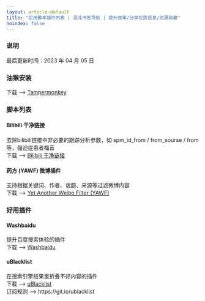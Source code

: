```yaml
---
layout: article-default
title: "实用脚本插件列表 | 混沌书签导航 | 提升效率/分享优质信息/资源收藏"
noindex: false
---
```


<article>
    <h3>说明</h3>
        最后更新时间：2023 年 04 月 05 日
    <h3>油猴安装</h3>
        下载 --> <a target="_blank" rel="noopener nofollow" href="https://addons.mozilla.org/zh-CN/firefox/addon/tampermonkey/">Tampermonkey</a>
    <h3>脚本列表</h3>
    <h4>Bilibili 干净链接</h4>
    去除bilibili链接中非必要的跟踪分析参数，如 spm_id_from / from_sourse / from 等，强迫症患者福音
    <br>下载 --> <a target="_blank" rel="noopener nofollow" href="https://greasyfork.org/zh-CN/scripts/393995-bilibili-%E5%B9%B2%E5%87%80%E9%93%BE%E6%8E%A5">Bilibili 干净链接</a>
    <h4>药方 (YAWF) 微博插件</h4>
   支持根据关键词、作者、话题、来源等过滤微博内容
    <br>下载 --> <a target="_blank" rel="noopener nofollow" href="https://greasyfork.org/zh-CN/scripts/3249-yet-another-weibo-filter">Yet Another Weibo Filter (YAWF) </a>
    <h3>好用插件</h3>
    <h4>Washbaidu</h4>
    提升百度搜索体验的插件
    <br>下载 --> <a target="_blank" rel="noopener nofollow" href="https://toast.pub/washbaidu/install.html">Washbaidu</a>
    <h4>uBlacklist</h4>
    在搜索引擎结果里折叠不好内容的插件
    <br>下载 --> <a target="_blank" rel="noopener nofollow" href="https://iorate.github.io/ublacklist/">uBlacklist</a>
    <br>订阅规则 --> https://git.io/ublacklist
</article>